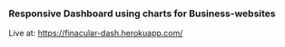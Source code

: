 ### Responsive Dashboard using charts for Business-websites 
Live at: https://finacular-dash.herokuapp.com/
